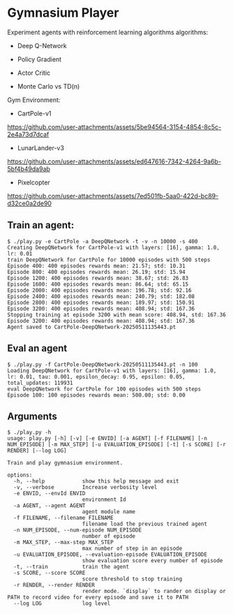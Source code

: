 # Gymnasium Player

Experiment agents with reinforcement learning algorithms algorithms:

* Deep Q-Network
* Policy Gradient
* Actor Critic

* Monte Carlo vs TD(n)

Gym Environment:

* CartPole-v1

 https://github.com/user-attachments/assets/5be94564-3154-4854-8c5c-2e4a73d7dcaf

* LunarLander-v3

 https://github.com/user-attachments/assets/ed647616-7342-4264-9a6b-5bf4b49da9ab

* Pixelcopter

 https://github.com/user-attachments/assets/7ed501fb-5aa0-422d-bc89-d32ce0a2de90

## Train an agent:

```
$ ./play.py -e CartPole -a DeepQNetwork -t -v -n 10000 -s 400
Creating DeepQNetwork for CartPole-v1 with layers: [16], gamma: 1.0, lr: 0.01
train DeepQNetwork for CartPole for 10000 episodes with 500 steps
Episode 400: 400 episodes rewards mean: 21.57; std: 10.31
Episode 800: 400 episodes rewards mean: 26.19; std: 15.94
Episode 1200: 400 episodes rewards mean: 38.67; std: 26.83
Episode 1600: 400 episodes rewards mean: 86.64; std: 65.15
Episode 2000: 400 episodes rewards mean: 196.78; std: 92.16
Episode 2400: 400 episodes rewards mean: 240.79; std: 182.08
Episode 2800: 400 episodes rewards mean: 189.97; std: 150.91
Episode 3200: 400 episodes rewards mean: 408.94; std: 167.36
Stopping training at episode 3200 with mean score: 408.94, std: 167.36
Episode 3200: 400 episodes rewards mean: 408.94; std: 167.36
Agent saved to CartPole-DeepQNetwork-20250511135443.pt
```

## Eval an agent
```
$ ./play.py -f CartPole-DeepQNetwork-20250511135443.pt -n 100
Loading DeepQNetwork for CartPole-v1 with layers: [16], gamma: 1.0, lr: 0.01, tau: 0.001, epsilon_decay: 0.95, epsilon: 0.05, total_updates: 119931
eval DeepQNetwork for CartPole for 100 episodes with 500 steps
Episode 100: 100 episodes rewards mean: 500.00; std: 0.00
```

## Arguments

```
$ ./play.py -h
usage: play.py [-h] [-v] [-e ENVID] [-a AGENT] [-f FILENAME] [-n NUM_EPISODE] [-m MAX_STEP] [-u EVALUATION_EPISODE] [-t] [-s SCORE] [-r RENDER] [--log LOG]

Train and play gymnasium environment.

options:
  -h, --help            show this help message and exit
  -v, --verbose         Increase verbosity level
  -e ENVID, --envId ENVID
                        environment Id
  -a AGENT, --agent AGENT
                        agent module name
  -f FILENAME, --filename FILENAME
                        filename load the previous trained agent
  -n NUM_EPISODE, --num-episode NUM_EPISODE
                        number of episode
  -m MAX_STEP, --max-step MAX_STEP
                        max number of step in an episode
  -u EVALUATION_EPISODE, --evaluation-episode EVALUATION_EPISODE
                        show evaluation score every number of episode
  -t, --train           train the agent
  -s SCORE, --score SCORE
                        score threshold to stop training
  -r RENDER, --render RENDER
                        render mode. `display` to rander on display or PATH to record video for every episode and save it to PATH
  --log LOG             log level
```
